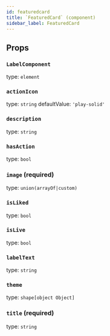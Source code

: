 ```yaml
---
id: featuredcard
title: `FeaturedCard` (component)
sidebar_label: FeaturedCard
---
```



Props
-----

### `LabelComponent`

type: `element`


### `actionIcon`

type: `string`
defaultValue: `'play-solid'`


### `description`

type: `string`


### `hasAction`

type: `bool`


### `image` (required)

type: `union(arrayOf|custom)`


### `isLiked`

type: `bool`


### `isLive`

type: `bool`


### `labelText`

type: `string`


### `theme`

type: `shape[object Object]`


### `title` (required)

type: `string`


